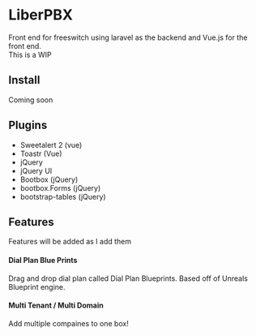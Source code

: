 # LiberPBX
Front end for freeswitch using laravel as the backend and Vue.js for the front end.  
This is a WIP

## Install
Coming soon

## Plugins
* Sweetalert 2 (vue)
* Toastr (Vue)
* jQuery
* jQuery UI
* Bootbox (jQuery)
* bootbox.Forms (jQuery)
* bootstrap-tables (jQuery)

## Features
Features will be added as I add them

#### Dial Plan Blue Prints
Drag and drop dial plan called Dial Plan Blueprints. Based off of Unreals Blueprint engine.

#### Multi Tenant / Multi Domain
Add multiple compaines to one box!
